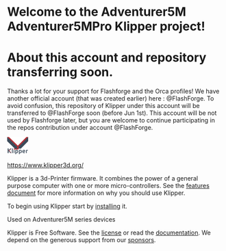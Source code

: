# Welcome to the Adventurer5M Adventurer5MPro Klipper project!

# About this account and repository transferring soon.
Thanks a lot for your support for Flashforge and the Orca profiles! 
We have another official account (that was created earlier) here : @FlashForge. 
To avoid confusion, this repository of Klipper under this account will be transferred to @FlashForge soon (before Jun 1st). This account will be not used by Flashforge later, but you are welcome to continue participating in the repos contribution under account @FlashForge.

[![Klipper](docs/img/klipper-logo-small.png)](https://www.klipper3d.org/)

https://www.klipper3d.org/

Klipper is a 3d-Printer firmware. It combines the power of a general
purpose computer with one or more micro-controllers. See the
[features document](https://www.klipper3d.org/Features.html) for more
information on why you should use Klipper.

To begin using Klipper start by
[installing](https://www.klipper3d.org/Installation.html) it.

Used on Adventurer5M series devices

Klipper is Free Software. See the [license](COPYING) or read the
[documentation](https://www.klipper3d.org/Overview.html). We depend on
the generous support from our
[sponsors](https://www.klipper3d.org/Sponsors.html).
